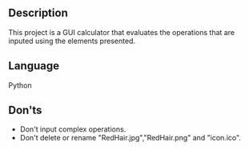 <h2>Description</h2>

This project is a GUI calculator that evaluates the operations that are inputed using the elements presented.

<h2>Language</h2>

Python

<h2>Don'ts</h2>

*  Don't input complex operations.
*  Don't delete or rename "RedHair.jpg","RedHair.png" and "icon.ico".
